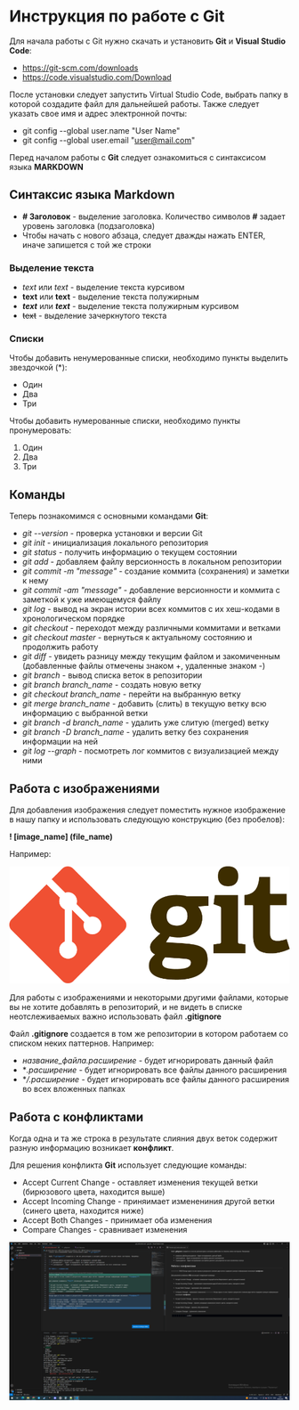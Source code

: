 # Инструкция по работе с Git

Для начала работы с Git нужно скачать и установить **Git** и **Visual Studio Code**:

* https://git-scm.com/downloads
* https://code.visualstudio.com/Download

После установки следует запустить Virtual Studio Code, выбрать папку в которой создадите файл для дальнейшей работы.
Также следует указать свое имя и адрес электронной почты:

* git config --global user.name "User Name"
* git config --global user.email "user@mail.com"

Перед началом работы с **Git** следует ознакомиться с синтаксисом языка **MARKDOWN**

## Синтаксис языка Markdown

* **# Заголовок** - выделение заголовка. Количество символов **#** задает уровень заголовка (подзаголовка)
* Чтобы начать с нового абзаца, следует дважды нажать ENTER, иначе запишется с той же строки

### Выделение текста

* *text* или _text_ - выделение текста курсивом
* **text** или __text__ - выделение текста полужирным
* ***text*** или _**text**_ - выделение текста полужирным курсивом
* ~~text~~ - выделение зачеркнутого текста

### Списки

Чтобы добавить ненумерованные списки, необходимо пункты выделить звездочкой (*):

* Один
* Два
* Три

Чтобы добавить нумерованные списки, необходимо пункты пронумеровать:

1. Один
2. Два
3. Три

## Команды

Теперь познакомимся с основными командами **Git**:

* *git --version* - проверка установки и версии Git
* *git init* - инициализация локального репозитория
* *git status* - получить информацию о текущем состоянии
* *git add* - добавляем файлу версионность в локальном репозитории 
* *git commit -m "message"* - создание коммита (сохранения) и заметки к нему
* *git commit -am "message"* - добавление версионности и коммита с заметкой к уже имеющемуся файлу
* *git log* - вывод на экран истории всех коммитов с их хеш-кодами в хронологическом порядке
* *git checkout* - переходот между различными коммитами и ветками
* *git checkout master* - вернуться к актуальному состоянию и продолжить работу
* *git diff* - увидеть разницу между текущим файлом и закомиченным (добавленные файлы отмечены знаком +, удаленные знаком -)
* *git branch* - вывод списка веток в репозитории
* *git branch branch_name* - создать новую ветку
* *git checkout branch_name* - перейти на выбранную ветку
* *git merge branch_name* - добавить (слить) в текущую ветку всю информацию с выбранной ветки
* *git branch -d branch_name* - удалить уже слитую (merged) ветку
* *git branch -D branch_name* - удалить ветку без сохранения информации на ней
* *git log --graph* - посмотреть лог коммитов с визуализацией между ними

## Работа с изображениями

Для добавления изображения следует поместить нужное изображение в нашу папку и использовать следующую конструкцию (без пробелов):

**! [image_name] (file_name)**

Например:

![git_logo](git_logo.png)

Для работы с изображениями и некоторыми другими файлами, которые вы не хотите добавлять в репозиторий, и не видеть в списке неотслеживаемых важно использовать файл **.gitignore**

Файл **.gitignore** создается в том же репозитории в котором работаем со списком неких паттернов. Например:

* *название_файла.расширение* - будет игнорировать данный файл
* **.расширение* - будет игнорировать все файлы данного расширения
* **/.расширение* - будет игнорировать все файлы данного расширения во всех вложенных папках

## Работа с конфликтами

Когда одна и та же строка в результате слияния двух веток содержит разную информацию возникает **конфликт**.

Для решения конфликта **Git** использует следующие команды:

* Accept Current Change - оставляет изменения текущей ветки (бирюзового цвета, находится выше)
* Accept Incoming Change - приняимает изменениния другой ветки (синего цвета, находится ниже)
* Accept Both Changes - принимает оба изменения
* Compare Changes - сравнивает изменения

![conflict](conflict.png)